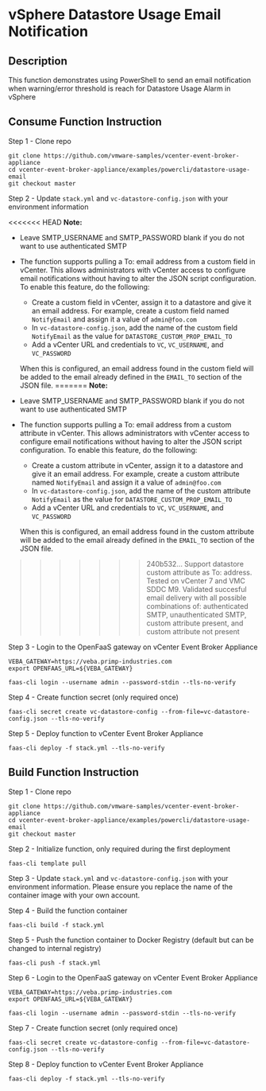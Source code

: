 # vSphere Datastore Usage Email Notification

## Description

This function demonstrates using PowerShell to send an email notification when warning/error threshold is reach for Datastore Usage Alarm in vSphere

## Consume Function Instruction

Step 1 - Clone repo

```
git clone https://github.com/vmware-samples/vcenter-event-broker-appliance
cd vcenter-event-broker-appliance/examples/powercli/datastore-usage-email
git checkout master
```

Step 2 - Update `stack.yml` and `vc-datastore-config.json` with your environment information

<<<<<<< HEAD
**Note:** 
- Leave SMTP_USERNAME and SMTP_PASSWORD blank if you do not want to use authenticated SMTP
- The function supports pulling a To: email address from a custom field in vCenter. This allows administrators with vCenter access to configure email notifications without having to alter the JSON script configuration. To enable this feature, do the following:
    - Create a custom field in vCenter, assign it to a datastore and give it an email address. For example, create a custom field named `NotifyEmail` and assign it a value of `admin@foo.com`
    - In `vc-datastore-config.json`, add the name of the custom field `NotifyEmail` as the value for `DATASTORE_CUSTOM_PROP_EMAIL_TO`
    - Add a vCenter URL and credentials to `VC`, `VC_USERNAME`, and `VC_PASSWORD`

    When this is configured, an email address found in the custom field will be added to the email already defined in the `EMAIL_TO` section of the JSON file. 
=======
**Note:**
- Leave SMTP_USERNAME and SMTP_PASSWORD blank if you do not want to use authenticated SMTP
- The function supports pulling a To: email address from a custom attribute in vCenter. This allows administrators with vCenter access to configure email notifications without having to alter the JSON script configuration. To enable this feature, do the following:
    - Create a custom attribute in vCenter, assign it to a datastore and give it an email address. For example, create a custom attribute named `NotifyEmail` and assign it a value of `admin@foo.com`
    - In `vc-datastore-config.json`, add the name of the custom attribute `NotifyEmail` as the value for `DATASTORE_CUSTOM_PROP_EMAIL_TO`
    - Add a vCenter URL and credentials to `VC`, `VC_USERNAME`, and `VC_PASSWORD`

    When this is configured, an email address found in the custom attribute will be added to the email already defined in the `EMAIL_TO` section of the JSON file. 
>>>>>>> 240b532... Support datastore custom attribute as To: address. Tested on vCenter 7 and VMC SDDC M9. Validated succesful email delivery with all possible combinations of: authenticated SMTP, unauthenticated SMTP, custom attribute present, and custom attribute not present

Step 3 - Login to the OpenFaaS gateway on vCenter Event Broker Appliance

```
VEBA_GATEWAY=https://veba.primp-industries.com
export OPENFAAS_URL=${VEBA_GATEWAY}

faas-cli login --username admin --password-stdin --tls-no-verify
```

Step 4 - Create function secret (only required once)

```
faas-cli secret create vc-datastore-config --from-file=vc-datastore-config.json --tls-no-verify
```

Step 5 - Deploy function to vCenter Event Broker Appliance

```
faas-cli deploy -f stack.yml --tls-no-verify
```

## Build Function Instruction

Step 1 - Clone repo

```
git clone https://github.com/vmware-samples/vcenter-event-broker-appliance
cd vcenter-event-broker-appliance/examples/powercli/datastore-usage-email
git checkout master
```

Step 2 - Initialize function, only required during the first deployment

```
faas-cli template pull
```

Step 3 - Update `stack.yml` and `vc-datastore-config.json` with your environment information. Please ensure you replace the name of the container image with your own account.

Step 4 - Build the function container

```
faas-cli build -f stack.yml
```

Step 5 - Push the function container to Docker Registry (default but can be changed to internal registry)

```
faas-cli push -f stack.yml
```

Step 6 - Login to the OpenFaaS gateway on vCenter Event Broker Appliance

```
VEBA_GATEWAY=https://veba.primp-industries.com
export OPENFAAS_URL=${VEBA_GATEWAY}

faas-cli login --username admin --password-stdin --tls-no-verify
```

Step 7 - Create function secret (only required once)

```
faas-cli secret create vc-datastore-config --from-file=vc-datastore-config.json --tls-no-verify
```

Step 8 - Deploy function to vCenter Event Broker Appliance

```
faas-cli deploy -f stack.yml --tls-no-verify
```